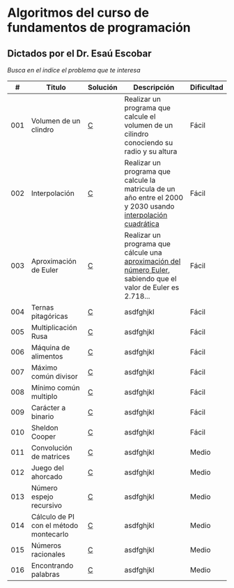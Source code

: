 
# Algoritmos del curso de fundamentos de programación

## Dictados por el Dr. Esaú Escobar

_Busca en el indíce el problema que te interesa_

| # | Titulo | Solución | Descripción | Dificultad |
|---| ----- | -------- | ---------- |---------- |
|001|Volumen de un clindro| [C](https://github.com/Jonas-Lara/IPN-CS/blob/master/06.-Algoritmos-DrEsa%C3%BA-1/Algoritmos/001.-Volumen-cilindro/01-Volumen-cilindro.c) | Realizar un programa que calcule el volumen de un cilindro conociendo su radio y su altura | Fácil|
|002|Interpolación | [C](https://github.com/Jonas-Lara/IPN-CS/blob/master/06.-Algoritmos-DrEsa%C3%BA-1/Algoritmos/002.-Interpolaci%C3%B3n/02-Interpolaci%C3%B3n.c)| Realizar un programa que calcule la matricula de un año entre el 2000 y 2030 usando [interpolación cuadrática](https://github.com/Jonas-Lara/IPN-CS/blob/master/06.-Algoritmos-DrEsa%C3%BA-1/Algoritmos/002.-Interpolaci%C3%B3n/README.md)| Fácil|
|003| Aproximación de Euler | [C](https://github.com/Jonas-Lara/IPN-CS/blob/master/06.-Algoritmos-DrEsa%C3%BA-1/Algoritmos/003.-Euler/03-Euler.c)|Realizar un programa que cálcule una [aproximación del número Euler](https://github.com/Jonas-Lara/IPN-CS/blob/master/06.-Algoritmos-DrEsa%C3%BA-1/Algoritmos/003.-Euler/README.md), sabiendo que el valor de Euler es 2.718...| Fácil|
|004| Ternas pitagóricas | [C](https://github.com/Jonas-Lara/IPN-CS/blob/master/06.-Algoritmos-DrEs%C3%A1u-1/Algoritmos/04-Ternas-Pitag%C3%B3ricas.c)|asdfghjkl| Fácil|
|005| Multiplicación Rusa | [C](https://github.com/Jonas-Lara/IPN-CS/blob/master/06.-Algoritmos-DrEs%C3%A1u-1/Algoritmos/05-Multiplicaci%C3%B3n-Rusa.c)|asdfghjkl| Fácil|
|006| Máquina de alimentos | [C](https://github.com/Jonas-Lara/IPN-CS/blob/master/06.-Algoritmos-DrEs%C3%A1u-1/Algoritmos/06-M%C3%A1quina-de-Alimentos.c)|asdfghjkl| Fácil|
|007| Máximo común divisor | [C](https://github.com/Jonas-Lara/IPN-CS/blob/master/06.-Algoritmos-DrEs%C3%A1u-1/Algoritmos/07-Mcd.c)|asdfghjkl| Fácil|
|008| Mínimo común multiplo| [C](https://github.com/Jonas-Lara/IPN-CS/blob/master/06.-Algoritmos-DrEs%C3%A1u-1/Algoritmos/08-Mcm.c)|asdfghjkl| Fácil|
|009| Carácter a binario | [C](https://github.com/Jonas-Lara/IPN-CS/blob/master/06.-Algoritmos-DrEs%C3%A1u-1/Algoritmos/09-Car%C3%A1cter-a-Binario.c)|asdfghjkl| Fácil|
|010| Sheldon Cooper | [C](https://github.com/Jonas-Lara/IPN-CS/blob/master/06.-Algoritmos-DrEs%C3%A1u-1/Algoritmos/10-Sheldon-Cooper.c)|asdfghjkl| Fácil|
|011| Convolución de matrices | [C](https://github.com/Jonas-Lara/IPN-CS/blob/master/06.-Algoritmos-DrEs%C3%A1u-1/Algoritmos/11-Convoluci%C3%B3n-de-Matrices.c)|asdfghjkl| Medio|
|012| Juego del ahorcado | [C](https://github.com/Jonas-Lara/IPN-CS/blob/master/06.-Algoritmos-DrEs%C3%A1u-1/Algoritmos/12-Juego-de-Ahorcado.c)|asdfghjkl| Medio|
|013| Número espejo recursivo | [C](https://github.com/Jonas-Lara/IPN-CS/blob/master/06.-Algoritmos-DrEs%C3%A1u-1/Algoritmos/13-Numero-espejo-recursivo.c)|asdfghjkl| Medio|
|014| Cálculo de PI con el método montecarlo | [C](https://github.com/Jonas-Lara/IPN-CS/blob/master/06.-Algoritmos-DrEs%C3%A1u-1/Algoritmos/14-PI-Montecarlo.c)|asdfghjkl| Medio|
|015| Números racionales | [C](https://github.com/Jonas-Lara/IPN-CS/blob/master/06.-Algoritmos-DrEs%C3%A1u-1/Algoritmos/15-Numeros-Racionales.c)|asdfghjkl| Medio|
|016| Encontrando palabras | [C](https://github.com/Jonas-Lara/IPN-CS/blob/master/06.-Algoritmos-DrEs%C3%A1u-1/Algoritmos/16-Encontrando-Palabras.c)|asdfghjkl| Medio|



